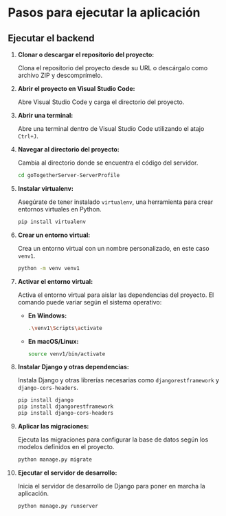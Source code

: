 # Pasos para ejecutar la aplicación

## Ejecutar el backend

1. **Clonar o descargar el repositorio del proyecto:**
   
   Clona el repositorio del proyecto desde su URL o descárgalo como archivo ZIP y descomprímelo.
   
2. **Abrir el proyecto en Visual Studio Code:**

   Abre Visual Studio Code y carga el directorio del proyecto.

3. **Abrir una terminal:**

   Abre una terminal dentro de Visual Studio Code utilizando el atajo `Ctrl+J`.
   
4. **Navegar al directorio del proyecto:**

   Cambia al directorio donde se encuentra el código del servidor.

   ```bash
   cd goTogetherServer-ServerProfile

5. **Instalar virtualenv:**

   Asegúrate de tener instalado `virtualenv`, una herramienta para crear entornos virtuales en Python.

   ```bash
   pip install virtualenv

6. **Crear un entorno virtual:**

   Crea un entorno virtual con un nombre personalizado, en este caso `venv1`.

   ```bash
   python -m venv venv1

7. **Activar el entorno virtual:**

   Activa el entorno virtual para aislar las dependencias del proyecto. El comando puede variar según el sistema operativo:

   - **En Windows:**

     ```bash
     .\venv1\Scripts\activate
     ```

   - **En macOS/Linux:**

     ```bash
     source venv1/bin/activate
     ```

8. **Instalar Django y otras dependencias:**

   Instala Django y otras librerías necesarias como `djangorestframework` y `django-cors-headers`.

   ```bash
   pip install django
   pip install djangorestframework
   pip install django-cors-headers

9. **Aplicar las migraciones:**

   Ejecuta las migraciones para configurar la base de datos según los modelos definidos en el proyecto.

   ```bash
   python manage.py migrate
   
10. **Ejecutar el servidor de desarrollo:**

    Inicia el servidor de desarrollo de Django para poner en marcha la aplicación.

    ```bash
    python manage.py runserver
    ```


